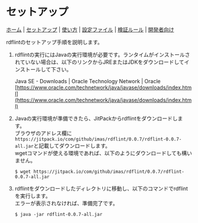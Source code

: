 # セットアップ

[ホーム](index.md) |
[セットアップ](setup.md) |
[使い方](usage.md) |
[設定ファイル](config.md) |
[検証ルール](rules.md) |
[開発者向け](developer.md)

rdflintのセットアップ手順を説明します。

1. rdflintの実行にはJavaの実行環境が必要です。ランタイムがインストールされていない場合は、以下のリンクからJREまたはJDKをダウンロードしてインストールして下さい。

   Java SE - Downloads | Oracle Technology Network | Oracle  
   [https://www.oracle.com/technetwork/java/javase/downloads/index.html](https://www.oracle.com/technetwork/java/javase/downloads/index.html)

2. Javaの実行環境が準備できたら、JitPackからrdflintをダウンロードします。  
  ブラウザのアドレス欄に``https://jitpack.io/com/github/imas/rdflint/0.0.7/rdflint-0.0.7-all.jar``と記載してダウンロードします。  
  wgetコマンドが使える環境であれば、以下のようにダウンロードしても構いません。

   ```
   $ wget https://jitpack.io/com/github/imas/rdflint/0.0.7/rdflint-0.0.7-all.jar
   ```

3. rdflintをダウンロードしたディレクトリに移動し、以下のコマンドでrdflintを実行します。  
   エラーが表示されなければ、準備完了です。

   ```
   $ java -jar rdflint-0.0.7-all.jar
   ```
